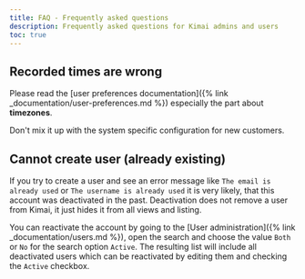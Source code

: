 ```yaml
---
title: FAQ - Frequently asked questions
description: Frequently asked questions for Kimai admins and users
toc: true
---
```


## Recorded times are wrong

Please read the [user preferences documentation]({% link _documentation/user-preferences.md %}) especially the part
about **timezones**.

Don't mix it up with the system specific configuration for new customers.

## Cannot create user (already existing)

If you try to create a user and see an error message like `The email is already used` or `The username is already used` 
it is very likely, that this account was deactivated in the past. Deactivation does not remove a user from Kimai, 
it just hides it from all views and listing.

You can reactivate the account by going to the [User administration]({% link _documentation/users.md %}), open the 
search and choose the value `Both` or `No` for the search option `Active`. The resulting list will include all 
deactivated users which can be reactivated by editing them and checking the `Active` checkbox.

